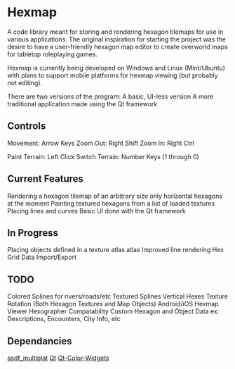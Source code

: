 # Hexmap
A code library meant for storing and rendering hexagon tilemaps for use in various applications. The original inspiration for starting the project was the desire to have a user-friendly hexagon map editor to create overworld maps for tabletop roleplaying games.


Hexmap is currently being developed on Windows and Linux (Mint/Ubuntu) with plans to support mobile platforms for hexmap viewing (but probably not editing).


There are two versions of the program:
    A basic, UI-less version
    A more traditional application made using the Qt framework


Controls
------------
Movement:  Arrow Keys
Zoom Out:  Right Shift
Zoom In:   Right Ctrl

Paint Terrain:   Left Click
Switch Terrain:  Number Keys (1 through 0)


Current Features
------------
Rendering a hexagon tilemap of an arbitrary size
    only horizontal hexagons at the moment
Painting textured hexagons from a list of loaded textures
Placing lines and curves
Basic UI done with the Qt framework


In Progress
------------
Placing objects defined in a texture atlas atlas
Improved line rendering
Hex Grid Data Import/Export


TODO
------------
Colored Splines for rivers/roads/etc
Textured Splines
Vertical Hexes
Texture Rotation (Both Hexagon Textures and Map Objects)
Android/iOS Hexmap Viewer
Hexographer Compatability
Custom Hexagon and Object Data
    ex: Descriptions, Encounters, City Info, etc




Dependancies
------------
[asdf_multiplat](https://github.com/mflagel/asdf_multiplat.git)
[Qt](https://www.qt.io/)
[Qt-Color-Widgets](https://github.com/mbasaglia/Qt-Color-Widgets.git)